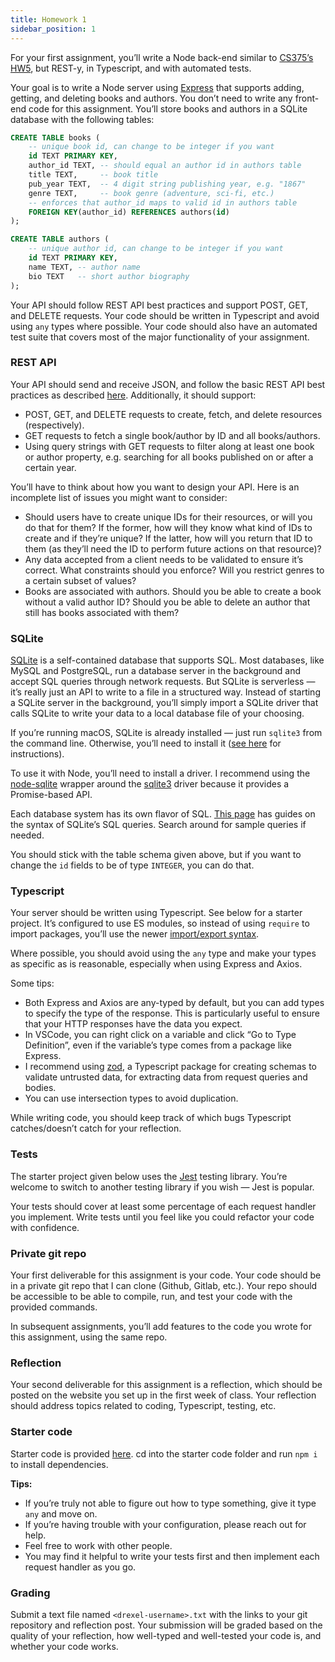 ```yaml
---
title: Homework 1
sidebar_position: 1
---
```


For your first assignment, you’ll write a Node back-end similar to [CS375’s HW5](https://www.cs.drexel.edu/~nkl43/cs375_fall_2023-24/course_site/homeworks/5_database/), but REST-y, in Typescript, and with automated tests.

Your goal is to write a Node server using [Express](https://expressjs.com/) that supports adding, getting, and deleting books and authors. You don’t need to write any front-end code for this assignment. You’ll store books and authors in a SQLite database with the following tables:

```sql
CREATE TABLE books (
    -- unique book id, can change to be integer if you want
    id TEXT PRIMARY KEY,
    author_id TEXT, -- should equal an author id in authors table
    title TEXT,     -- book title
    pub_year TEXT,  -- 4 digit string publishing year, e.g. "1867"
    genre TEXT,     -- book genre (adventure, sci-fi, etc.)
    -- enforces that author_id maps to valid id in authors table
    FOREIGN KEY(author_id) REFERENCES authors(id)
);

CREATE TABLE authors (
    -- unique author id, can change to be integer if you want
    id TEXT PRIMARY KEY,
    name TEXT, -- author name
    bio TEXT   -- short author biography
);
```

Your API should follow REST API best practices and support POST, GET, and DELETE requests. Your code should be written in Typescript and avoid using `any` types where possible. Your code should also have an automated test suite that covers most of the major functionality of your assignment.

### REST API

Your API should send and receive JSON, and follow the basic REST API best practices as described [here](/misc/rest-apis). Additionally, it should support:

- POST, GET, and DELETE requests to create, fetch, and delete resources (respectively).
- GET requests to fetch a single book/author by ID and all books/authors.
- Using query strings with GET requests to filter along at least one book or author property, e.g. searching for all books published on or after a certain year.

You’ll have to think about how you want to design your API. Here is an incomplete list of issues you might want to consider:

- Should users have to create unique IDs for their resources, or will you do that for them? If the former, how will they know what kind of IDs to create and if they’re unique? If the latter, how will you return that ID to them (as they’ll need the ID to perform future actions on that resource)?
- Any data accepted from a client needs to be validated to ensure it’s correct. What constraints should you enforce? Will you restrict genres to a certain subset of values?
- Books are associated with authors. Should you be able to create a book without a valid author ID? Should you be able to delete an author that still has books associated with them?

### SQLite

[SQLite](https://www.sqlite.org/index.html) is a self-contained database that supports SQL. Most databases, like MySQL and PostgreSQL, run a database server in the background and accept SQL queries through network requests. But SQLite is serverless — it’s really just an API to write to a file in a structured way. Instead of starting a SQLite server in the background, you’ll simply import a SQLite driver that calls SQLite to write your data to a local database file of your choosing.

If you’re running macOS, SQLite is already installed — just run `sqlite3` from the command line. Otherwise, you’ll need to install it ([see here](https://www.servermania.com/kb/articles/install-sqlite/) for instructions).

To use it with Node, you’ll need to install a driver. I recommend using the [node-sqlite](https://github.com/kriasoft/node-sqlite) wrapper around the [sqlite3](https://github.com/TryGhost/node-sqlite3) driver because it provides a Promise-based API.

Each database system has its own flavor of SQL. [This page](https://www.sqlite.org/lang.html) has guides on the syntax of SQLite’s SQL queries. Search around for sample queries if needed.

You should stick with the table schema given above, but if you want to change the `id` fields to be of type `INTEGER`, you can do that.

### Typescript

Your server should be written using Typescript. See below for a starter project. It’s configured to use ES modules, so instead of using `require` to import packages, you’ll use the newer [import/export syntax](https://developer.mozilla.org/en-US/docs/web/javascript/reference/statements/export).

Where possible, you should avoid using the `any` type and make your types as specific as is reasonable, especially when using Express and Axios. 

Some tips:
- Both Express and Axios are any-typed by default, but you can add types to specify the type of the response. This is particularly useful to ensure that your HTTP responses have the data you expect.
- In VSCode, you can right click on a variable and click “Go to Type Definition”, even if the variable’s type comes from a package like Express.
- I recommend using [zod](https://github.com/colinhacks/zod), a Typescript package for creating schemas to validate untrusted data, for extracting data from request queries and bodies.
- You can use intersection types to avoid duplication.

While writing code, you should keep track of which bugs Typescript catches/doesn’t catch for your reflection.

### Tests

The starter project given below uses the [Jest](https://jestjs.io/docs/using-matchers) testing library. You’re welcome to switch to another testing library if you wish — Jest is popular.

Your tests should cover at least some percentage of each request handler you implement. Write tests until you feel like you could refactor your code with confidence. 

### Private git repo

Your first deliverable for this assignment is your code. Your code should be in a private git repo that I can clone (Github, Gitlab, etc.). Your repo should be accessible to be able to compile, run, and test your code with the provided commands.

In subsequent assignments, you’ll add features to the code you wrote for this assignment, using the same repo.

### Reflection

Your second deliverable for this assignment is a reflection, which should be posted on the website you set up in the first week of class. Your reflection should address topics related to coding, Typescript, testing, etc.

### Starter code

Starter code is provided [here](//starter.zip). cd into the starter code folder and run `npm i` to install dependencies.

**Tips:**
- If you’re truly not able to figure out how to type something, give it type `any` and move on.
- If you’re having trouble with your configuration, please reach out for help.
- Feel free to work with other people. 
- You may find it helpful to write your tests first and then implement each request handler as you go.

### Grading

Submit a text file named `<drexel-username>.txt` with the links to your git repository and reflection post. Your submission will be graded based on the quality of your reflection, how well-typed and well-tested your code is, and whether your code works.